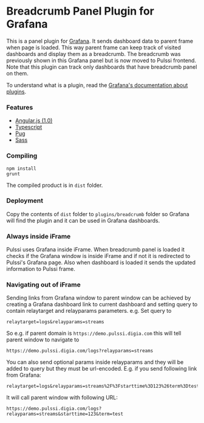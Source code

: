 # Breadcrumb Panel Plugin for Grafana
This is a panel plugin for [Grafana](http://grafana.org/). It sends dashboard data to parent frame when page is loaded.
This way parent frame can keep track of visited dashboards and display them as a breadcrumb. The breadcrumb was previously shown in this Grafana panel but is now moved to Pulssi frontend.
Note that this plugin can track only dashboards that have breadcrumb panel on them.

To understand what is a plugin, read the [Grafana's documentation about plugins](http://docs.grafana.org/plugins/development/).

### Features
* [Angular.js (1.0)](https://angularjs.org/)
* [Typescript](https://www.typescriptlang.org/)
* [Pug](https://pugjs.org/api/getting-started.html)
* [Sass](http://sass-lang.com/)

### Compiling
```
npm install
grunt
```
The compiled product is in ``dist`` folder.

### Deployment
Copy the contents of ``dist`` folder to ``plugins/breadcrumb`` folder so Grafana will find the plugin and it can be used in Grafana dashboards.

### Always inside iFrame
Pulssi uses Grafana inside iFrame. When breadcrumb panel is loaded it checks if the Grafana window is inside iFrame and if not it is redirected to Pulssi's Grafana page. Also when dashboard is loaded it sends the updated information to Pulssi frame.

### Navigating out of iFrame
Sending links from Grafana window to parent window can be achieved by creating a Grafana dashboard link to current dashboard and setting query to contain relaytarget and relayparams parameters.
e.g. Set query to
```
relaytarget=logs&relayparams=streams
```
So e.g. if parent domain is ``https://demo.pulssi.digia.com`` this will tell parent window to navigate to
```
https://demo.pulssi.digia.com/logs?relayparams=streams
```
You can also send optional params inside relayparams and they will be added to query but they must be url-encoded.
E.g. if you send following link from Grafana:
```
relaytarget=logs&relayparams=streams%2F%3Fstarttime%3D123%26term%3Dtest
```
It will call parent window with following URL:
```
https://demo.pulssi.digia.com/logs?relayparams=streams&starttime=123&term=test
```
